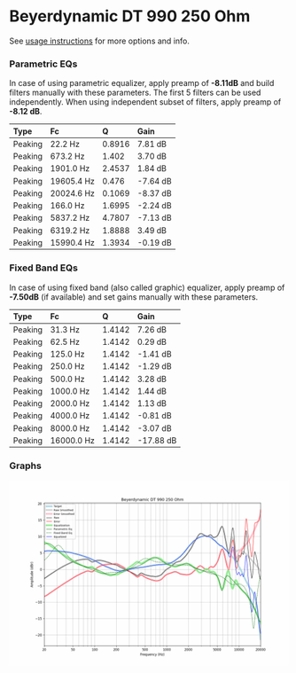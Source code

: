 # Beyerdynamic DT 990 250 Ohm
See [usage instructions](https://github.com/jaakkopasanen/AutoEq#usage) for more options and info.

### Parametric EQs
In case of using parametric equalizer, apply preamp of **-8.11dB** and build filters manually
with these parameters. The first 5 filters can be used independently.
When using independent subset of filters, apply preamp of **-8.12 dB**.

| Type    | Fc         |      Q | Gain     |
|:--------|:-----------|:-------|:---------|
| Peaking | 22.2 Hz    | 0.8916 | 7.81 dB  |
| Peaking | 673.2 Hz   | 1.402  | 3.70 dB  |
| Peaking | 1901.0 Hz  | 2.4537 | 1.84 dB  |
| Peaking | 19605.4 Hz | 0.476  | -7.64 dB |
| Peaking | 20024.6 Hz | 0.1069 | -8.37 dB |
| Peaking | 166.0 Hz   | 1.6995 | -2.24 dB |
| Peaking | 5837.2 Hz  | 4.7807 | -7.13 dB |
| Peaking | 6319.2 Hz  | 1.8888 | 3.49 dB  |
| Peaking | 15990.4 Hz | 1.3934 | -0.19 dB |

### Fixed Band EQs
In case of using fixed band (also called graphic) equalizer, apply preamp of **-7.50dB**
(if available) and set gains manually with these parameters.

| Type    | Fc         |      Q | Gain      |
|:--------|:-----------|:-------|:----------|
| Peaking | 31.3 Hz    | 1.4142 | 7.26 dB   |
| Peaking | 62.5 Hz    | 1.4142 | 0.29 dB   |
| Peaking | 125.0 Hz   | 1.4142 | -1.41 dB  |
| Peaking | 250.0 Hz   | 1.4142 | -1.29 dB  |
| Peaking | 500.0 Hz   | 1.4142 | 3.28 dB   |
| Peaking | 1000.0 Hz  | 1.4142 | 1.44 dB   |
| Peaking | 2000.0 Hz  | 1.4142 | 1.13 dB   |
| Peaking | 4000.0 Hz  | 1.4142 | -0.81 dB  |
| Peaking | 8000.0 Hz  | 1.4142 | -3.07 dB  |
| Peaking | 16000.0 Hz | 1.4142 | -17.88 dB |

### Graphs
![](./Beyerdynamic%20DT%20990%20250%20Ohm.png)